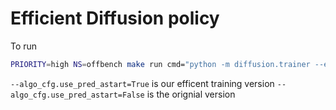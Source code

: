 
# Efficient Diffusion policy

To run
```bash
PRIORITY=high NS=offbench make run cmd="python -m diffusion.trainer --env=hopper-medium-v2 --algo_cfg.use_pred_astart=True --logging.online=True"
```

`--algo_cfg.use_pred_astart=True` is our efficent training version
`--algo_cfg.use_pred_astart=False` is the orignial version

